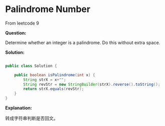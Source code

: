 # Palindrome Number

From leetcode 9

**Question:**

Determine whether an integer is a palindrome. Do this without extra space.


**Solution:**

```java

public class Solution {

    public boolean isPalindrome(int x) {
        String strX = x+"";
        String revStr = new StringBuilder(strX).reverse().toString();
        return strX.equals(revStr);
    }
}

```

**Explanation:**

转成字符串判断是否回文。